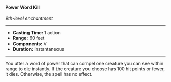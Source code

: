 #### Power Word Kill
*9th-level enchantment*
___
- **Casting Time:** 1 action
- **Range:** 60 feet
- **Components:** V
- **Duration:** Instantaneous
---
You utter a word of power that can compel one creature you can see within range to die instantly. If the creature you choose has 100 hit points or fewer, it dies. Otherwise, the spell has no effect.